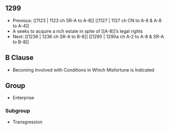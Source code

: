 ## 1299
- Previous: [[1123 | 1123 ch SR-A to A-8]] [[1127 | 1127 ch CN to A-8 &amp; A-8 to A-4]] 
- A seeks to acquire a rich estate in spite of [[A-8]]’s legal rights
- Next: [[1236 | 1236 ch SR-A to B-8]] [[1290 | 1290a ch A-2 to A-8 &amp; SR-A to B-8]] 

## B Clause
- Becoming Involved with Conditions in Which Misfortune is Indicated

## Group
- Enterprise

### Subgroup
- Transgression

